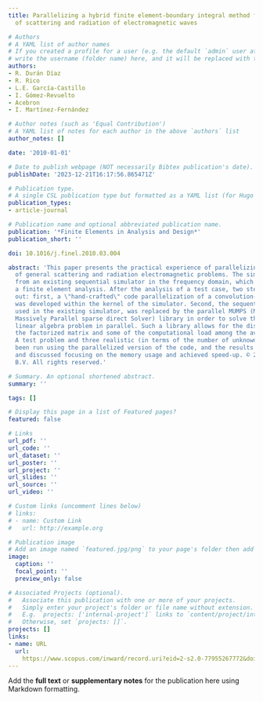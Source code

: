 ```yaml
---
title: Parallelizing a hybrid finite element-boundary integral method for the analysis
  of scattering and radiation of electromagnetic waves

# Authors
# A YAML list of author names
# If you created a profile for a user (e.g. the default `admin` user at `content/authors/admin/`), 
# write the username (folder name) here, and it will be replaced with their full name and linked to their profile.
authors:
- R. Durán Díaz
- R. Rico
- L.E. García-Castillo
- I. Gómez-Revuelto
- Acebron
- I. Martínez-Fernández

# Author notes (such as 'Equal Contribution')
# A YAML list of notes for each author in the above `authors` list
author_notes: []

date: '2010-01-01'

# Date to publish webpage (NOT necessarily Bibtex publication's date).
publishDate: '2023-12-21T16:17:56.865471Z'

# Publication type.
# A single CSL publication type but formatted as a YAML list (for Hugo requirements).
publication_types:
- article-journal

# Publication name and optional abbreviated publication name.
publication: '*Finite Elements in Analysis and Design*'
publication_short: ''

doi: 10.1016/j.finel.2010.03.004

abstract: 'This paper presents the practical experience of parallelizing a simulator
  of general scattering and radiation electromagnetic problems. The simulator stems
  from an existing sequential simulator in the frequency domain, which is based on
  a finite element analysis. After the analysis of a test case, two steps were carried
  out: first, a \"hand-crafted\" code parallelization of a convolution-type operation
  was developed within the kernel of the simulator. Second, the sequential HSL library,
  used in the existing simulator, was replaced by the parallel MUMPS (MUltifrontal
  Massively Parallel sparse direct Solver) library in order to solve the associated
  linear algebra problem in parallel. Such a library allows for the distribution of
  the factorized matrix and some of the computational load among the available processors.
  A test problem and three realistic (in terms of the number of unknowns) cases have
  been run using the parallelized version of the code, and the results are presented
  and discussed focusing on the memory usage and achieved speed-up. © 2010 Elsevier
  B.V. All rights reserved.'

# Summary. An optional shortened abstract.
summary: ''

tags: []

# Display this page in a list of Featured pages?
featured: false

# Links
url_pdf: ''
url_code: ''
url_dataset: ''
url_poster: ''
url_project: ''
url_slides: ''
url_source: ''
url_video: ''

# Custom links (uncomment lines below)
# links:
# - name: Custom Link
#   url: http://example.org

# Publication image
# Add an image named `featured.jpg/png` to your page's folder then add a caption below.
image:
  caption: ''
  focal_point: ''
  preview_only: false

# Associated Projects (optional).
#   Associate this publication with one or more of your projects.
#   Simply enter your project's folder or file name without extension.
#   E.g. `projects: ['internal-project']` links to `content/project/internal-project/index.md`.
#   Otherwise, set `projects: []`.
projects: []
links:
- name: URL
  url: 
    https://www.scopus.com/inward/record.uri?eid=2-s2.0-77955267772&doi=10.1016%2fj.finel.2010.03.004&partnerID=40&md5=7412f863f17f8173616e65273ca2c3be
---
```


Add the **full text** or **supplementary notes** for the publication here using Markdown formatting.
